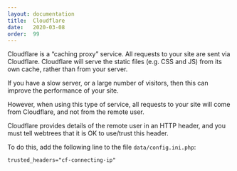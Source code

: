 ```yaml
---
layout: documentation
title:  Cloudflare
date:   2020-03-08
order:  99
---
```


Cloudflare is a “caching proxy” service.  All requests to your site are
sent via Cloudflare.  Cloudflare will serve the static files (e.g. CSS and JS)
from its own cache, rather than from your server.

If you have a slow server, or a large number of visitors, then this
can improve the performance of your site.

However, when using this type of service, all requests to your site will come
from Cloudflare, and not from the remote user.

Cloudflare provides details of the remote user in an HTTP header,
and you must tell webtrees that it is OK to use/trust this header.

To do this, add the following line to the file `data/config.ini.php`:

```
trusted_headers="cf-connecting-ip"
```